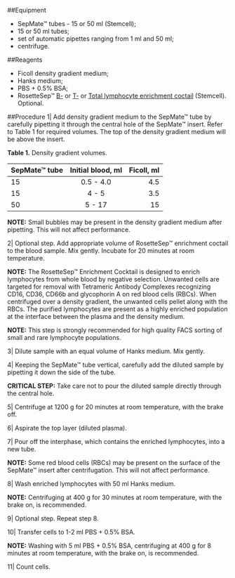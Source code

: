 ##Equipment
* SepMate™ tubes - 15 or 50 ml (Stemcell);
* 15 or 50 ml tubes;
* set of automatic pipettes ranging from 1 ml and 50 ml;
* centrifuge.

##Reagents
* Ficoll density gradient medium;
* Hanks medium;
* PBS + 0.5% BSA;
* RosetteSep™ [B-](http://www.stemcell.com/en/Products/All-Products/RosetteSep-Human-B-Cell-Enrichment-Cocktail.aspx)
  or [T-](http://www.stemcell.com/en/Products/All-Products/RosetteSep-Human-T-Cell-Enrichment-Cocktail.aspx) 
  or [Total lymphocyte enrichment coctail](http://www.stemcell.com/en/Products/All-Products/RosetteSep-Human-Total-Lymphocyte-Enrichment-Cocktail.aspx) (Stemcell). Optional.
  
##Procedure
1| Add density gradient medium to the SepMate™ tube by carefully pipetting it through the central hole of the SepMate™
insert. Refer to Table 1 for required volumes. The top of the density gradient medium will be above the insert.

**Table 1.** Density gradient volumes.

| SepMate™ tube | Initial blood, ml | Ficoll, ml |
| ------------- |:-----------------:| ----------:|
| 15            | 0.5 - 4.0         | 4.5        |
| 15            | 4 - 5             | 3.5        |
| 50            | 5 - 17            | 15         |

**NOTE:** Small bubbles may be present in the density gradient medium after pipetting. This will not affect performance.

2| Optional step. Add appropriate volume of RosetteSep™ enrichment coctail to the blood sample. Mix gently. Incubate for 20 minutes at room temperature.

**NOTE:** The RosetteSep™ Enrichment Cocktail is designed to enrich lymphocytes from whole blood by negative selection. 
Unwanted cells are targeted for removal with Tetrameric Antibody Complexes recognizing CD16, CD36, CD66b and glycophorin A 
on red blood cells (RBCs). When centrifuged over a density gradient, the unwanted cells pellet along with the RBCs. 
The purified lymphocytes are present as a highly enriched population at the interface between the plasma and 
the density medium. 

**NOTE:** This step is strongly recommended for high quality FACS sorting of small and rare lymphocyte populations. 

3| Dilute sample with an equal volume of Hanks medium. Mix gently.

4| Keeping the SepMate™ tube vertical, carefully add the diluted sample by pipetting it down the side of the tube.

**CRITICAL STEP:** Take care not to pour the diluted sample directly through the central hole.

5| Centrifuge at 1200 g for 20 minutes at room temperature, with the brake off.

6| Aspirate the top layer (diluted plasma).

7| Pour off the interphase, which contains the enriched lymphocytes, into a new tube. 

**NOTE:** Some red blood cells (RBCs) may be present on the surface of the SepMate™ insert after centrifugation. This will
not affect performance. 

8| Wash enriched lymphocytes with 50 ml Hanks medium.

**NOTE:** Centrifuging at 400 g for 30 minutes at room temperature, with the brake on, is recommended.

9| Optional step. Repeat step 8.

10| Transfer cells to 1-2 ml PBS + 0.5% BSA.

**NOTE:** Washing with 5 ml PBS + 0.5% BSA, centrifuging at 400 g for 8 minutes at room temperature, with the brake on, 
is recommended.

11| Count cells.
